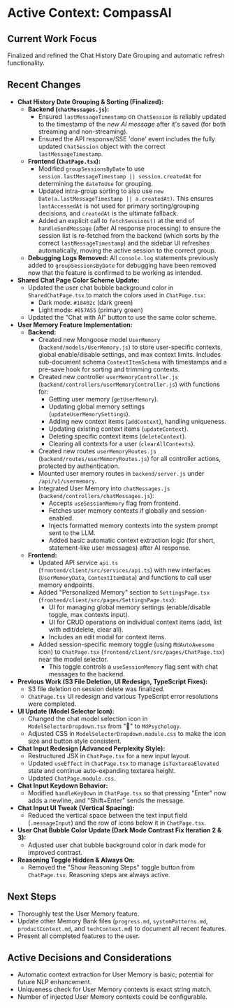 # Active Context: CompassAI

## Current Work Focus
Finalized and refined the Chat History Date Grouping and automatic refresh functionality.

## Recent Changes
- **Chat History Date Grouping & Sorting (Finalized):**
    - **Backend (`chatMessages.js`):**
        - Ensured `lastMessageTimestamp` on `ChatSession` is reliably updated to the timestamp of the *new AI message* after it's saved (for both streaming and non-streaming).
        - Ensured the API response/SSE 'done' event includes the fully updated `ChatSession` object with the correct `lastMessageTimestamp`.
    - **Frontend (`ChatPage.tsx`):**
        - Modified `groupSessionsByDate` to use `session.lastMessageTimestamp || session.createdAt` for determining the `dateToUse` for grouping.
        - Updated intra-group sorting to also use `new Date(a.lastMessageTimestamp || a.createdAt)`. This ensures `lastAccessedAt` is not used for primary sorting/grouping decisions, and `createdAt` is the ultimate fallback.
        - Added an explicit call to `fetchSessions()` at the end of `handleSendMessage` (after AI response processing) to ensure the session list is re-fetched from the backend (which sorts by the correct `lastMessageTimestamp`) and the sidebar UI refreshes automatically, moving the active session to the correct group.
    - **Debugging Logs Removed:** All `console.log` statements previously added to `groupSessionsByDate` for debugging have been removed now that the feature is confirmed to be working as intended.
- **Shared Chat Page Color Scheme Update:**
    - Updated the user chat bubble background color in `SharedChatPage.tsx` to match the colors used in `ChatPage.tsx`:
        - Dark mode: `#10402c` (dark green)
        - Light mode: `#057A55` (primary green)
    - Updated the "Chat with AI" button to use the same color scheme.
- **User Memory Feature Implementation:**
    - **Backend:**
        - Created new Mongoose model `UserMemory` (`backend/models/UserMemory.js`) to store user-specific contexts, global enable/disable settings, and max context limits. Includes sub-document schema `ContextItemSchema` with timestamps and a pre-save hook for sorting and trimming contexts.
        - Created new controller `userMemoryController.js` (`backend/controllers/userMemoryController.js`) with functions for:
            - Getting user memory (`getUserMemory`).
            - Updating global memory settings (`updateUserMemorySettings`).
            - Adding new context items (`addContext`), handling uniqueness.
            - Updating existing context items (`updateContext`).
            - Deleting specific context items (`deleteContext`).
            - Clearing all contexts for a user (`clearAllContexts`).
        - Created new routes `userMemoryRoutes.js` (`backend/routes/userMemoryRoutes.js`) for all controller actions, protected by authentication.
        - Mounted user memory routes in `backend/server.js` under `/api/v1/usermemory`.
        - Integrated User Memory into `chatMessages.js` (`backend/controllers/chatMessages.js`):
            - Accepts `useSessionMemory` flag from frontend.
            - Fetches user memory contexts if globally and session-enabled.
            - Injects formatted memory contexts into the system prompt sent to the LLM.
            - Added basic automatic context extraction logic (for short, statement-like user messages) after AI response.
    - **Frontend:**
        - Updated API service `api.ts` (`frontend/client/src/services/api.ts`) with new interfaces (`UserMemoryData`, `ContextItemData`) and functions to call user memory endpoints.
        - Added "Personalized Memory" section to `SettingsPage.tsx` (`frontend/client/src/pages/SettingsPage.tsx`):
            - UI for managing global memory settings (enable/disable toggle, max contexts input).
            - UI for CRUD operations on individual context items (add, list with edit/delete, clear all).
            - Includes an edit modal for context items.
        - Added session-specific memory toggle (using `MdAutoAwesome` icon) to `ChatPage.tsx` (`frontend/client/src/pages/ChatPage.tsx`) near the model selector.
            - This toggle controls a `useSessionMemory` flag sent with chat messages to the backend.
- **Previous Work (S3 File Deletion, UI Redesign, TypeScript Fixes):**
    - S3 file deletion on session delete was finalized.
    - `ChatPage.tsx` UI redesign and various TypeScript error resolutions were completed.
- **UI Update (Model Selector Icon):**
    - Changed the chat model selection icon in `ModelSelectorDropdown.tsx` from "🤖" to `MdPsychology`.
    - Adjusted CSS in `ModelSelectorDropdown.module.css` to make the icon size and button style consistent.
- **Chat Input Redesign (Advanced Perplexity Style):**
    - Restructured JSX in `ChatPage.tsx` for a new input layout.
    - Updated `useEffect` in `ChatPage.tsx` to manage `isTextareaElevated` state and continue auto-expanding textarea height.
    - Updated `ChatPage.module.css`.
- **Chat Input Keydown Behavior:**
    - Modified `handleKeyDown` in `ChatPage.tsx` so that pressing "Enter" now adds a newline, and "Shift+Enter" sends the message.
- **Chat Input UI Tweak (Vertical Spacing):**
    - Reduced the vertical space between the text input field (`.messageInput`) and the row of icons below it in `ChatPage.tsx`.
- **User Chat Bubble Color Update (Dark Mode Contrast Fix Iteration 2 & 3):**
    - Adjusted user chat bubble background color in dark mode for improved contrast.
- **Reasoning Toggle Hidden & Always On:**
    - Removed the "Show Reasoning Steps" toggle button from `ChatPage.tsx`. Reasoning steps are always active.

## Next Steps
- Thoroughly test the User Memory feature.
- Update other Memory Bank files (`progress.md`, `systemPatterns.md`, `productContext.md`, and `techContext.md`) to document all recent features.
- Present all completed features to the user.

## Active Decisions and Considerations
- Automatic context extraction for User Memory is basic; potential for future NLP enhancement.
- Uniqueness check for User Memory contexts is exact string match.
- Number of injected User Memory contexts could be configurable.
